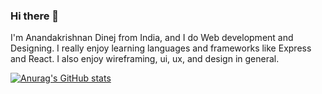 ### Hi there 👋

I'm Anandakrishnan Dinej from India, and I do Web development and Designing. I really enjoy learning languages and frameworks like Express and React. I also enjoy wireframing, ui, ux, and design in general. 

[![Anurag's GitHub stats](https://github-readme-stats.vercel.app/api?username=Anandakrishnan21)](https://github.com/Anandakrishnan21/github-readme-stats)
